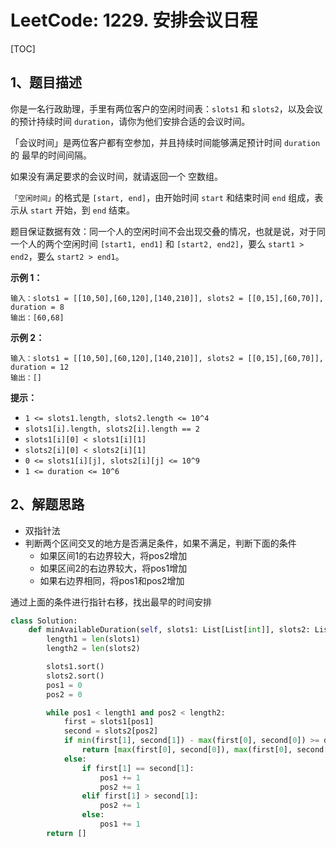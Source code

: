 # LeetCode: 1229. 安排会议日程

[TOC]

## 1、题目描述

你是一名行政助理，手里有两位客户的空闲时间表：`slots1` 和 `slots2`，以及会议的预计持续时间 `duration`，请你为他们安排合适的会议时间。

「会议时间」是两位客户都有空参加，并且持续时间能够满足预计时间 `duration` 的 最早的时间间隔。

如果没有满足要求的会议时间，就请返回一个 空数组。

 

`「空闲时间」`的格式是 `[start, end]`，由开始时间 `start` 和结束时间 `end` 组成，表示从 `start` 开始，到 `end` 结束。 

题目保证数据有效：同一个人的空闲时间不会出现交叠的情况，也就是说，对于同一个人的两个空闲时间 `[start1, end1]` 和 `[start2, end2]`，要么 `start1 > end2`，要么 `start2 > end1`。

 

**示例 1：**

```
输入：slots1 = [[10,50],[60,120],[140,210]], slots2 = [[0,15],[60,70]], duration = 8
输出：[60,68]
```


**示例 2：**

```
输入：slots1 = [[10,50],[60,120],[140,210]], slots2 = [[0,15],[60,70]], duration = 12
输出：[]
```

**提示：**

-   `1 <= slots1.length, slots2.length <= 10^4`
-   `slots1[i].length, slots2[i].length == 2`
-   `slots1[i][0] < slots1[i][1]`
-   `slots2[i][0] < slots2[i][1]`
-   `0 <= slots1[i][j], slots2[i][j] <= 10^9`
-   `1 <= duration <= 10^6` 



## 2、解题思路

-   双指针法
-   判断两个区间交叉的地方是否满足条件，如果不满足，判断下面的条件
    -   如果区间1的右边界较大，将pos2增加
    -   如果区间2的右边界较大，将pos1增加
    -   如果右边界相同，将pos1和pos2增加

通过上面的条件进行指针右移，找出最早的时间安排



```python
class Solution:
    def minAvailableDuration(self, slots1: List[List[int]], slots2: List[List[int]], duration: int) -> List[int]:
        length1 = len(slots1)
        length2 = len(slots2)

        slots1.sort()
        slots2.sort()
        pos1 = 0
        pos2 = 0

        while pos1 < length1 and pos2 < length2:
            first = slots1[pos1]
            second = slots2[pos2]
            if min(first[1], second[1]) - max(first[0], second[0]) >= duration:
                return [max(first[0], second[0]), max(first[0], second[0]) + duration]
            else:
                if first[1] == second[1]:
                    pos1 += 1
                    pos2 += 1
                elif first[1] > second[1]:
                    pos2 += 1
                else:
                    pos1 += 1
        return []
```

